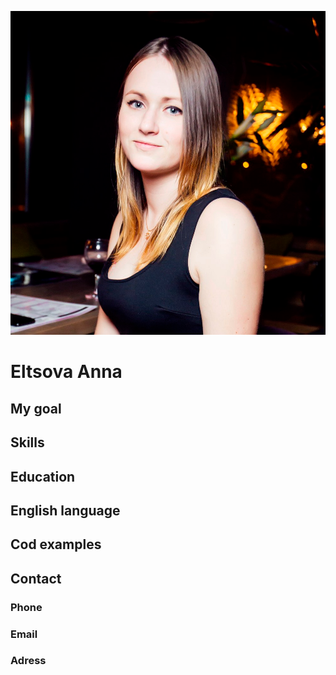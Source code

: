 ![Personal photo Eltsova Anna](img\main_photo.png)
# **Eltsova** Anna

## My goal

## Skills

## Education

## English language

## Cod examples

## Contact

### Phone

### Email

### Adress



